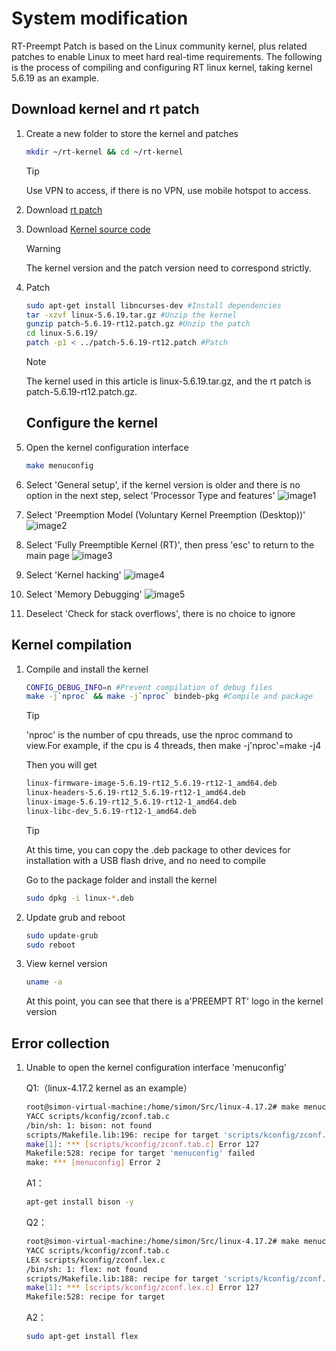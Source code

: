 # System modification

RT-Preempt Patch is based on the Linux community kernel, plus related patches to enable Linux to meet hard real-time requirements. The following is the process of compiling and configuring RT linux kernel, taking kernel 5.6.19 as an example.

## Download kernel and rt patch

1. Create a new folder to store the kernel and patches
    ```bash
    mkdir ~/rt-kernel && cd ~/rt-kernel
    ```

    > [!Tip]
    >
    >Use VPN to access, if there is no VPN, use mobile hotspot to access.

2. Download [rt patch](https://mirrors.edge.kernel.org/pub/linux/kernel/projects/rt/)

3. Download [Kernel source code](https://mirrors.edge.kernel.org/pub/linux/kernel/v5.x/)

    > [!Warning]
    >
    >The kernel version and the patch version need to correspond strictly.

4. Patch
    ```bash
    sudo apt-get install libncurses-dev #Install dependencies
    tar -xzvf linux-5.6.19.tar.gz #Unzip the kernel
    gunzip patch-5.6.19-rt12.patch.gz #Unzip the patch
    cd linux-5.6.19/
    patch -p1 < ../patch-5.6.19-rt12.patch #Patch
    ```

    > [!Note]
    >
    >The kernel used in this article is linux-5.6.19.tar.gz, and the rt patch is patch-5.6.19-rt12.patch.gz.

    ## Configure the kernel

1. Open the kernel configuration interface
    ```bash
    make menuconfig
    ```

2. Select 'General setup', if the kernel version is older and there is no option in the next step, select 'Processor Type and features'
![image1](https://ftp.bmp.ovh/imgs/2020/10/489e6a9ff0a684f1.png)

3. Select 'Preemption Model (Voluntary Kernel Preemption (Desktop))'
![image2](https://ftp.bmp.ovh/imgs/2020/10/1b18aa2359246159.png)

4. Select 'Fully Preemptible Kernel (RT)', then press 'esc' to return to the main page
![image3](https://ftp.bmp.ovh/imgs/2020/10/66924a6b92b55753.png)

5. Select 'Kernel hacking'
![image4](https://ftp.bmp.ovh/imgs/2020/10/e1c825922419dbb8.png)

6. Select 'Memory Debugging'
![image5](https://ftp.bmp.ovh/imgs/2020/10/4b59c4383bb00e15.png)

7. Deselect 'Check for stack overflows', there is no choice to ignore

## Kernel compilation

1. Compile and install the kernel
    ```bash
    CONFIG_DEBUG_INFO=n #Prevent compilation of debug files
    make -j`nproc` && make -j`nproc` bindeb-pkg #Compile and package
    ```

    > [!Tip]
    >
    >'nproc' is the number of cpu threads, use the nproc command to view.For example, if the cpu is 4 threads, then make -j'nproc'=make -j4

    Then you will get
    ```bash
    linux-firmware-image-5.6.19-rt12_5.6.19-rt12-1_amd64.deb
    linux-headers-5.6.19-rt12_5.6.19-rt12-1_amd64.deb
    linux-image-5.6.19-rt12_5.6.19-rt12-1_amd64.deb
    linux-libc-dev_5.6.19-rt12-1_amd64.deb
    ```
    > [!Tip]
    >
    >At this time, you can copy the .deb package to other devices for installation with a USB flash drive, and no need to compile

    Go to the package folder and install the kernel
    ```bash
    sudo dpkg -i linux-*.deb
    ```

2. Update grub and reboot
    ```bash
    sudo update-grub
    sudo reboot
    ```

3. View kernel version
    ```bash
    uname -a
    ```
    
    At this point, you can see that there is a'PREEMPT RT' logo in the kernel version

## Error collection

1. Unable to open the kernel configuration interface 'menuconfig'

    Q1:（linux-4.17.2 kernel as an example）
    ```bash
    root@simon-virtual-machine:/home/simon/Src/linux-4.17.2# make menuconfig
    YACC scripts/kconfig/zconf.tab.c
    /bin/sh: 1: bison: not found
    scripts/Makefile.lib:196: recipe for target 'scripts/kconfig/zconf.tab.c' failed
    make[1]: *** [scripts/kconfig/zconf.tab.c] Error 127
    Makefile:528: recipe for target 'menuconfig' failed
    make: *** [menuconfig] Error 2
    ```
    A1：
    ```bash
    apt-get install bison -y
    ```
    Q2：
    ```bash
    root@simon-virtual-machine:/home/simon/Src/linux-4.17.2# make menuconfig
    YACC scripts/kconfig/zconf.tab.c
    LEX scripts/kconfig/zconf.lex.c
    /bin/sh: 1: flex: not found
    scripts/Makefile.lib:188: recipe for target 'scripts/kconfig/zconf.lex.c' failed
    make[1]: *** [scripts/kconfig/zconf.lex.c] Error 127
    Makefile:528: recipe for target
    ```
    A2：
    ```bash
    sudo apt-get install flex
    ```